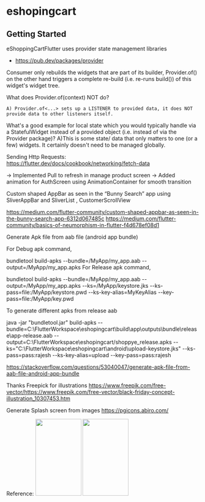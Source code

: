 # eshopingcart


## Getting Started
eShoppingCartFlutter uses provider state management libraries 

- https://pub.dev/packages/provider

Consumer only rebuilds the widgets that are part of its builder, Provider.of() on the other hand triggers a complete re-build (i.e. re-runs build()) of this widget's widget tree.

What does Provider.of<SomeData>(context) NOT do?

	A) Provider.of<...> sets up a LISTENER to provided data, it does NOT provide data to other listeners itself.

What's a good example for local state which you would typically handle via a StatefulWidget instead of a provided object (i.e. instead of via the Provider package)?
	A)This is some state/ data that only matters to one (or a few) widgets. It certainly doesn't need to be managed globally.


Sending Http Requests: https://flutter.dev/docs/cookbook/networking/fetch-data


-> Implemented Pull to refresh in manage product screen
-> Added animation for AuthScreen using AnimationContainer for smooth transition

Custom shaped AppBar as seen in the “Bunny Search” app using SliverAppBar and SliverList , CustomerScrollView

https://medium.com/flutter-community/custom-shaped-appbar-as-seen-in-the-bunny-search-app-6312d067485c
https://medium.com/flutter-community/basics-of-neumorphism-in-flutter-f4d678ef08d1






Generate Apk file from aab file (android app bundle)

For Debug apk command,

bundletool build-apks --bundle=/MyApp/my_app.aab --output=/MyApp/my_app.apks
For Release apk command,

bundletool build-apks --bundle=/MyApp/my_app.aab --output=/MyApp/my_app.apks
--ks=/MyApp/keystore.jks
--ks-pass=file:/MyApp/keystore.pwd
--ks-key-alias=MyKeyAlias
--key-pass=file:/MyApp/key.pwd

To generate different apks from release aab 

java -jar "bundletool.jar" build-apks --bundle=C:\FlutterWorkspace\eshopingcart\build\app\outputs\bundle\release\app-release.aab --output=C:\FlutterWorkspace\eshopingcart/shoppye_release.apks --ks="C:\FlutterWorkspace\eshopingcart\android\upload-keystore.jks" --ks-pass=pass:rajesh --ks-key-alias=upload --key-pass=pass:rajesh

https://stackoverflow.com/questions/53040047/generate-apk-file-from-aab-file-android-app-bundle


Thanks Freepick for illustrations
https://www.freepik.com/free-vector/https://www.freepik.com/free-vector/black-friday-concept-illustration_10307453.htm

Generate Splash screen from images
https://pgicons.abiro.com/


Reference:
<img src="https://raw.githubusercontent.com/rajeshmadasu/eShoppingCartFlutter/main/screenshots/add_contact.png"  width="120" height="200" />
<img src="https://raw.githubusercontent.com/rajeshmadasu/eShoppingCartFlutter/main/screenshots/add_contact.png"  width="120" height="200" />